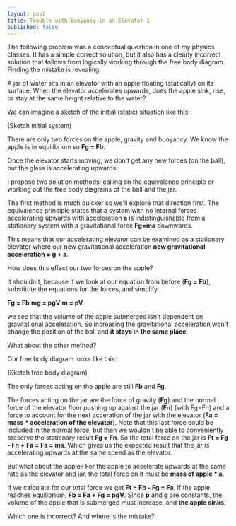 ```yaml
---
layout: post
title: Trouble with Buoyancy in an Elevator 1
published: false
---
```


The following problem was a conceptual question in one of my physics classes. It has a simple correct solution, but it also has a clearly incorrect solution that follows from logically working through the free body diagram. Finding the mistake is revealing.

A jar of water sits in an elevator with an apple floating (statically) on its surface. When the elevator accelerates upwards, does the apple sink, rise, or stay at the same height relative to the water?

We can imagine a sketch of the initial (static) situation like this:

(Sketch initial system)

There are only two forces on the apple, gravity and buoyancy. We know the apple is in equilibrium so **Fg = Fb**.

Once the elevator starts moving, we don't get any new forces (on the ball), but the glass is accelerating upwards.

I propose two solution methods: calling on the equivalence principle or working out the free body diagrams of the ball and the jar.

The first method is much quicker so we'll explore that direction first. The equivalence principle states that a system with no internal forces accelerating upwards with acceleration **a** is indistinguishable from a stationary system with a gravitational force **Fg=ma** downwards.

This means that our accelerating elevator can be examined as a stationary elevator where our new gravitational acceleration **new gravitational acceleration = g + a**.

How does this effect our two forces on the apple?

It shouldn't, because if we look at our equation from before (**Fg = Fb**), substitute the equations for the forces, and simplify,

**Fg = Fb**
**mg = pgV**
**m = pV**

we see that the volume of the apple submerged isn't dependent on gravitational acceleration. So increasing the gravitational acceleration won't change the position of the ball and **it stays in the same place**.

What about the other method?

Our free body diagram looks like this:

(Sketch free body diagram)

The only forces acting on the apple are still **Fb** and **Fg**.

The forces acting on the jar are the force of gravity (**Fg**) and the normal force of the elevator floor pushing up against the jar (**Fn**) (with Fg=Fn) and a force to account for the next acceration of the jar with the elevator (**Fa = mass * acceleration of the elevator**). Note that this last force could be included in the normal force, but then we wouldn't be able to conveniently preserve the stationary result **Fg = Fn**. So the total force on the jar is **Ft = Fg - Fn + Fa = Fa = ma**. Which gives us the expected result that the jar is accelerating upwards at the same speed as the elevator. 

But what about the apple? For the apple to accelerate upwards at the same rate as the elevator and jar, the total force on it must be **mass of apple * a**.

If we calculate for our total force we get **Ft = Fb - Fg = Fa**. If the apple reaches equilibrium, **Fb = Fa + Fg = pgV**. Since **p** and **g** are constants, the volume of the apple that is submerged must increase, and **the apple sinks**.

Which one is incorrect? And where is the mistake?
